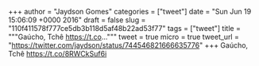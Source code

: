 
+++
author = "Jaydson Gomes"
categories = ["tweet"]
date = "Sun Jun 19 15:06:09 +0000 2016"
draft = false
slug = "110f411578f777ce5db3b118d5af48b22ad53f77"
tags = ["tweet"]
title = """Gaúcho, Tchê https://t.co..."""
tweet = true
micro = true
tweet_url = "https://twitter.com/jaydson/status/744546821666635776"
+++
Gaúcho, Tchê https://t.co/8RWCkSuf6i
